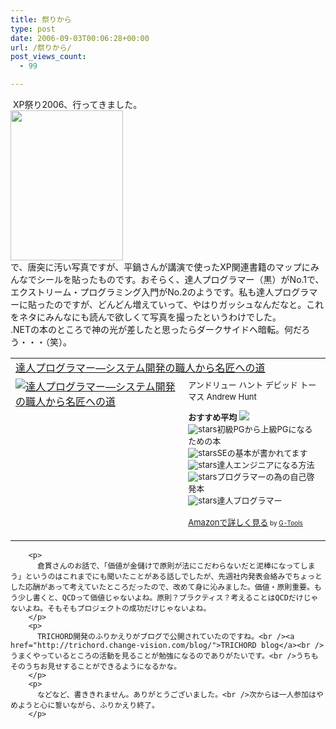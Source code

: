 ```yaml
---
title: 祭りから
type: post
date: 2006-09-03T00:06:28+00:00
url: /祭りから/
post_views_count:
  - 99

---
```

&nbsp;XP祭り2006、行ってきました。  
<a href="https://i2.wp.com/jqinglong.html.xdomain.jp/bimg/ff169cceca7f_800A/20060902%5B2%5D.jpg" atomicselection="true"><img style="border-top-width: 0px; border-left-width: 0px; border-bottom-width: 0px; border-right-width: 0px" height="240" src="https://i1.wp.com/jqinglong.html.xdomain.jp/bimg/ff169cceca7f_800A/20060902_thumb.jpg?resize=180%2C240" width="180" border="0" data-recalc-dims="1" /></a>  
で、唐突に汚い写真ですが、平鍋さんが講演で使ったXP関連書籍のマップにみんなでシールを貼ったものです。おそらく、達人プログラマー（黒）がNo.1で、エクストリーム・プログラミング入門がNo.2のようです。私も達人プログラマーに貼ったのですが、どんどん増えていって、やはりガッシュなんだなと。これをネタにみんなにも読んで欲しくて写真を撮ったというわけでした。  
.NETの本のところで神の光が差したと思ったらダークサイドへ暗転。何だろう・・・（笑）。 

<table cellpadding="5" border="0">
  <tr>
    <td colspan="2">
      <a href="http://www.amazon.co.jp/exec/obidos/ASIN/4894712741/konnokiyotaka-22/ref=nosim/" target="_blank">達人プログラマー―システム開発の職人から名匠への道</a>
    </td>
  </tr>
  
  <tr>
    <td valign="top">
      <a href="http://www.amazon.co.jp/exec/obidos/ASIN/4894712741/konnokiyotaka-22/ref=nosim/" target="_blank"><img alt="達人プログラマー―システム開発の職人から名匠への道" src="https://i0.wp.com/ec1.images-amazon.com/images/P/4894712741.09._SCMZZZZZZZ_.jpg" border="0" data-recalc-dims="1" /></a>
    </td>
    <td valign="top">
      <font size="-1">アンドリュー ハント デビッド トーマス Andrew Hunt </p>
      <p>
        <strong>おすすめ平均</strong> <img src="https://i2.wp.com/g-images.amazon.com/images/G/01/detail/stars-4-0.gif" data-recalc-dims="1" /><br /><img alt="stars" src="https://i1.wp.com/g-images.amazon.com/images/G/01/detail/stars-5-0.gif" data-recalc-dims="1" />初級PGから上級PGになるための本<br /><img alt="stars" src="https://i2.wp.com/g-images.amazon.com/images/G/01/detail/stars-4-0.gif" data-recalc-dims="1" />SEの基本が書かれてます<br /><img alt="stars" src="https://i1.wp.com/g-images.amazon.com/images/G/01/detail/stars-5-0.gif" data-recalc-dims="1" />達人エンジニアになる方法<br /><img alt="stars" src="https://i2.wp.com/g-images.amazon.com/images/G/01/detail/stars-4-0.gif" data-recalc-dims="1" />プログラマーの為の自己啓発本<br /><img alt="stars" src="https://i1.wp.com/g-images.amazon.com/images/G/01/detail/stars-5-0.gif" data-recalc-dims="1" />達人プログラマー
      </p>
      <p>
        <a href="http://www.amazon.co.jp/exec/obidos/ASIN/4894712741/konnokiyotaka-22/ref=nosim/" target="_blank">Amazonで詳しく見る</a></font><font size="-2"> by <a href="http://www.goodpic.com/mt/aws/index.html">G-Tools</a></font></td> </tr> </tbody> </table> 
        
        <p>
          倉貫さんのお話で、「価値が金儲けで原則が法にこだわらないだと泥棒になってしまう」というのはこれまでにも聞いたことがある話しでしたが、先週社内発表会絡みでちょっとした応酬があって考えていたところだったので、改めて身に沁みました。価値・原則重要。もう少し書くと、QCDって価値じゃないよね。原則？プラクティス？考えることはQCDだけじゃないよね。そもそもプロジェクトの成功だけじゃないよね。
        </p>
        <p>
          TRICHORD開発のふりかえりがブログで公開されていたのですね。<br /><a href="http://trichord.change-vision.com/blog/">TRICHORD blog</a><br />うまくやっているところの活動を見ることが勉強になるのでありがたいです。<br />うちもそのうちお見せすることができるようになるかな。
        </p>
        <p>
          などなど、書ききれません。ありがとうございました。<br />次からは一人参加はやめようと心に誓いながら、ふりかえり終了。
        </p>